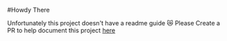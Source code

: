 #Howdy There

Unfortunately this project doesn't have a readme guide 😿
Please Create a PR to help document this project [here](https://github.com/ZeroOctave/ZeroOctave-Javascript-Projects/assets/docs/readme.md)